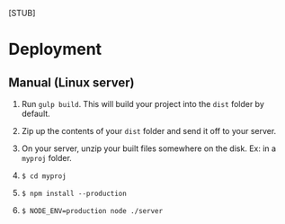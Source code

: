 [STUB]

# Deployment

## Manual (Linux server)

1. Run `gulp build`. This will build your project into the `dist` folder by default.

2. Zip up the contents of your `dist` folder and send it off to your server.

3. On your server, unzip your built files somewhere on the disk. Ex: in a `myproj` folder.

4. `$ cd myproj`

5. `$ npm install --production`

6. `$ NODE_ENV=production node ./server`
